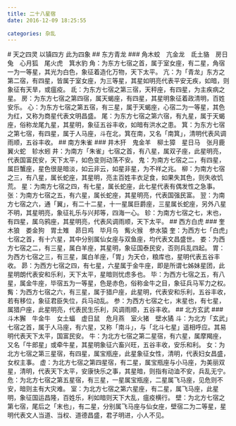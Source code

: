 ```yaml
---
title: 二十八星宿
date: 2016-12-09 18:25:55
 
categories: 杂乱
---
```

<p></p>
<!-- more -->
# 天之四灵 以镇四方 此为四象
## 东方青龙
### 角木蛟　亢金龙　氐土貉　房日兔　心月狐　尾火虎　箕水豹
角：为东方七宿之首，属于室女座，有二星，角宿一为一等星，其光为白色，象征着造化万物，天下太平。
亢：为「青龙」东方之第二宿，有四星，皆属于室女座，为三等星，其星如明亮代表平安无疾，如暗，则象征有天旱，或瘟疫。
氐：为东方七宿之第三宿，天秤座，有四星，为主疾病之星。
房：为东方七宿之第四宿，属天蝎座，有四星，其星明象征着政清明，百姓安乐。
心：为东方七宿之第五宿，有三星，属于天蝎座，心宿二为一等星，其色为红，又称为商星代表文明昌盛。
尾：为东方七宿之第六宿，有九星，属于天蝎座，俗称龙尾九星，其星明，象征五谷丰收，如暗有洪水之患。
箕：为东方七宿之第七宿，有四星，属于人马座，斗在北，箕在南，又名「南箕」，清明代表风调雨顺，五谷丰收。
## 南方朱雀
### 井木犴　鬼金羊　柳土獐　星日马　张月鹿　翼火蛇　轸水蚓
井：为南方「朱雀」七宿之首，有八星，属双子座，此星明亮，代表国富民安，天下太平，如色变则动荡不安。
鬼：为南方七宿之二，有四星，属巨蟹座，星色很是暗淡，如云非云，如星非星，为不祥之兆。
柳：为南方七宿之三，有八星，属长蛇座，其星明，亮主百姓丰衣足食，如果失其色，则失收饥荒。
星：为南方七宿之四，有七星，属长蛇座，此七星代表有偶发性之急事。
张：为南方七宿之五，有六星，属长蛇座，其星明亮，代表国强民富。
翌：为南方七宿之六，通「翼」，有二十二星，十一星属巨爵座，三星属长蛇座，另外八星不明，其星明亮，象征礼乐与兴邦等，四海一心。
轸：为南方七宿之七，末也，有四星，属乌鸦座，其星明亮，代表风调雨顺，天下太平。
## 西方白虎
### 奎木狼　娄金狗　胃土雉　昴日鸡　毕月乌　觜火猴　参水猿
奎：为西方七「白虎」七宿之首，有十六星，其中分别属仙女座与双鱼座，均代表文昌盛世。
娄：为西方七宿之二，有三星，属白羊座，其星明，象征国泰民安，否则兵乱四起。
胃：为西方七宿之三，有三星，属白羊座，「胃」为天仓，粮库也，星明代表五谷丰收。
昴：为西方七宿之四，有七星，六星属于金牛座，即是所谓七姊妹星团，此星明朗代表安和乐利，天下太平，星暗则忧虑多也。
毕：为西方七宿之五，有八星，属金牛座，毕宿五为一等星，色是赤色，俗称金牛之目，象征兵马军力之权。
觜：为西方七宿之六，有三星，属于猎户座，此星明，代表安和乐利，五谷丰收，若有移位，象征君臣失位，兵马动乱。
参：为西方七宿之七，末星也，有七星，属猎户座，此星明亮，代表民生乐利，风调雨顺，五谷丰收。
## 北方玄武
### 斗木獬　牛金牛　女土蝠　虚日鼠　危月燕　室火猪　壁水獝
斗：为北方「玄武」七宿之首，属于人马座，有六星，又称「南斗」，与「北斗七星」遥相呼应。其易明代表天下太平，国富民安。
牛：为北方七宿之第二星宿，有六星，属摩羯座，又名「牛郎星」或牵牛星，其星明象征六畜兴旺，五谷丰收，安乐和利。
女：为北方七宿之第三星宿，有四星，属宝瓶座，此星象征女性，清明，代表妇女昌盛，女权主事。
虚：为北方七宿之第四星宿，有二星，属宝瓶座与小马座，为美丽双星，清明，代表天下太平，安康快乐之事，其星暗，则指有动洫不安，兵乱无宁。
危：为北方七宿之第五星宿，有三星，一星属宝瓶座，二星属飞马座，见危则不安，暗则主有大灾难。
室：为北方七宿之第六星座，有二星，属飞马座，此星明，象征国运昌隆，百姓乐，利如暗则天下大乱，瘟疫横行。
壁：为北方七宿之第七宿，尾后之「末也」，有二星，分别属飞马座与仙女座，壁宿二为二等星，星明代表文人当道、当权、道德昌盛，君子明进，小人不见。
